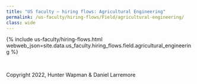 ```yaml
---
title: "US faculty — hiring flows: Agricultural Engineering"
permalink: /us-faculty/hiring-flows/Field/agricultural-engineering/
class: wide
---
```


{% include us-faculty/hiring-flows.html webweb_json=site.data.us_faculty.hiring_flows.field.agricultural_engineering %}

<br>

Copyright 2022, Hunter Wapman & Daniel Larremore